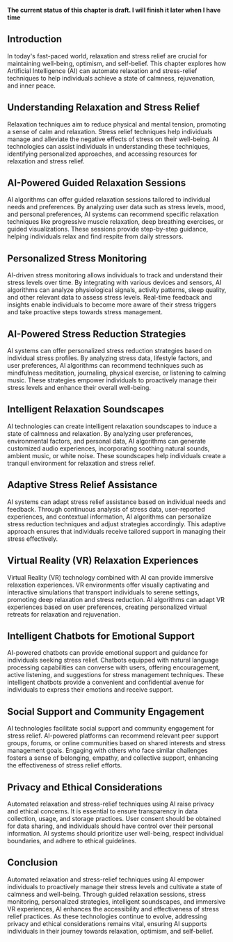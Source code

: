 **The current status of this chapter is draft. I will finish it later when I have time**

Introduction
------------

In today's fast-paced world, relaxation and stress relief are crucial for maintaining well-being, optimism, and self-belief. This chapter explores how Artificial Intelligence (AI) can automate relaxation and stress-relief techniques to help individuals achieve a state of calmness, rejuvenation, and inner peace.

Understanding Relaxation and Stress Relief
------------------------------------------

Relaxation techniques aim to reduce physical and mental tension, promoting a sense of calm and relaxation. Stress relief techniques help individuals manage and alleviate the negative effects of stress on their well-being. AI technologies can assist individuals in understanding these techniques, identifying personalized approaches, and accessing resources for relaxation and stress relief.

AI-Powered Guided Relaxation Sessions
-------------------------------------

AI algorithms can offer guided relaxation sessions tailored to individual needs and preferences. By analyzing user data such as stress levels, mood, and personal preferences, AI systems can recommend specific relaxation techniques like progressive muscle relaxation, deep breathing exercises, or guided visualizations. These sessions provide step-by-step guidance, helping individuals relax and find respite from daily stressors.

Personalized Stress Monitoring
------------------------------

AI-driven stress monitoring allows individuals to track and understand their stress levels over time. By integrating with various devices and sensors, AI algorithms can analyze physiological signals, activity patterns, sleep quality, and other relevant data to assess stress levels. Real-time feedback and insights enable individuals to become more aware of their stress triggers and take proactive steps towards stress management.

AI-Powered Stress Reduction Strategies
--------------------------------------

AI systems can offer personalized stress reduction strategies based on individual stress profiles. By analyzing stress data, lifestyle factors, and user preferences, AI algorithms can recommend techniques such as mindfulness meditation, journaling, physical exercise, or listening to calming music. These strategies empower individuals to proactively manage their stress levels and enhance their overall well-being.

Intelligent Relaxation Soundscapes
----------------------------------

AI technologies can create intelligent relaxation soundscapes to induce a state of calmness and relaxation. By analyzing user preferences, environmental factors, and personal data, AI algorithms can generate customized audio experiences, incorporating soothing natural sounds, ambient music, or white noise. These soundscapes help individuals create a tranquil environment for relaxation and stress relief.

Adaptive Stress Relief Assistance
---------------------------------

AI systems can adapt stress relief assistance based on individual needs and feedback. Through continuous analysis of stress data, user-reported experiences, and contextual information, AI algorithms can personalize stress reduction techniques and adjust strategies accordingly. This adaptive approach ensures that individuals receive tailored support in managing their stress effectively.

Virtual Reality (VR) Relaxation Experiences
-------------------------------------------

Virtual Reality (VR) technology combined with AI can provide immersive relaxation experiences. VR environments offer visually captivating and interactive simulations that transport individuals to serene settings, promoting deep relaxation and stress reduction. AI algorithms can adapt VR experiences based on user preferences, creating personalized virtual retreats for relaxation and rejuvenation.

Intelligent Chatbots for Emotional Support
------------------------------------------

AI-powered chatbots can provide emotional support and guidance for individuals seeking stress relief. Chatbots equipped with natural language processing capabilities can converse with users, offering encouragement, active listening, and suggestions for stress management techniques. These intelligent chatbots provide a convenient and confidential avenue for individuals to express their emotions and receive support.

Social Support and Community Engagement
---------------------------------------

AI technologies facilitate social support and community engagement for stress relief. AI-powered platforms can recommend relevant peer support groups, forums, or online communities based on shared interests and stress management goals. Engaging with others who face similar challenges fosters a sense of belonging, empathy, and collective support, enhancing the effectiveness of stress relief efforts.

Privacy and Ethical Considerations
----------------------------------

Automated relaxation and stress-relief techniques using AI raise privacy and ethical concerns. It is essential to ensure transparency in data collection, usage, and storage practices. User consent should be obtained for data sharing, and individuals should have control over their personal information. AI systems should prioritize user well-being, respect individual boundaries, and adhere to ethical guidelines.

Conclusion
----------

Automated relaxation and stress-relief techniques using AI empower individuals to proactively manage their stress levels and cultivate a state of calmness and well-being. Through guided relaxation sessions, stress monitoring, personalized strategies, intelligent soundscapes, and immersive VR experiences, AI enhances the accessibility and effectiveness of stress relief practices. As these technologies continue to evolve, addressing privacy and ethical considerations remains vital, ensuring AI supports individuals in their journey towards relaxation, optimism, and self-belief.

